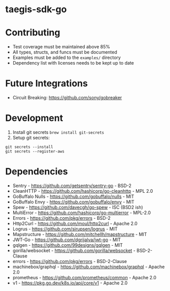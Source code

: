 # taegis-sdk-go

# Contributing
* Test coverage must be maintained above 85%
* All types, structs, and funcs must be documented
* Examples must be added to the `examples/` directory
* Dependency list with licenses needs to be kept up to date

# Future Integrations

* Circuit Breaking: https://github.com/sony/gobreaker

# Development

1. Install git secrets `brew install git-secrets`
2. Setup git secrets:

``` 
git secrets --install
git secrets --register-aws
```

# Dependencies

* Sentry - https://github.com/getsentry/sentry-go - BSD-2
* CleanHTTP - https://github.com/hashicorp/go-cleanhttp - MPL 2.0
* GoBuffalo Nulls - https://github.com/gobuffalo/nulls - MIT
* GoBuffalo Envy - https://github.com/gobuffalo/envy - MIT
* Spew - https://github.com/davecgh/go-spew - ISC (BSD2 ish)
* MultiError - https://github.com/hashicorp/go-multierror - MPL-2.0
* Errors - https://github.com/pkg/errors - BSD-2
* Http2Curl - https://github.com/moul/http2curl - Apache 2.0
* Logrus - https://github.com/sirupsen/logrus - MIT
* Mapstructure - https://github.com/mitchellh/mapstructure - MIT
* JWT-Go - https://github.com/dgrijalva/jwt-go - MIT
* gqlgen - https://github.com/99designs/gqlgen - MIT
* gorilla/websocket - https://github.com/gorilla/websocket - BSD-2-Clause
* errors - https://github.com/pkg/errors - BSD-2-Clause
* machinebox/graphql - https://github.com/machinebox/graphql - Apache 2.0
* prometheus - https://github.com/prometheus/common - Apache 2.0
* v1 - https://pkg.go.dev/k8s.io/api/core/v1 - Apache 2.0


